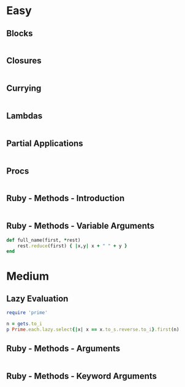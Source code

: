 # Easy

## Blocks

```ruby

```

## Closures

```ruby

```

## Currying

```ruby

```

## Lambdas

```ruby

```

## Partial Applications

```ruby

```

## Procs

```ruby

```

## Ruby - Methods - Introduction

```ruby

```

## Ruby - Methods - Variable Arguments

```ruby
def full_name(first, *rest)
    rest.reduce(first) { |x,y| x + " " + y }
end
```

# Medium

## Lazy Evaluation

```ruby
require 'prime'

n = gets.to_i
p Prime.each.lazy.select{|x| x == x.to_s.reverse.to_i}.first(n)
```

## Ruby - Methods - Arguments

```ruby

```

## Ruby - Methods - Keyword Arguments

```ruby

```